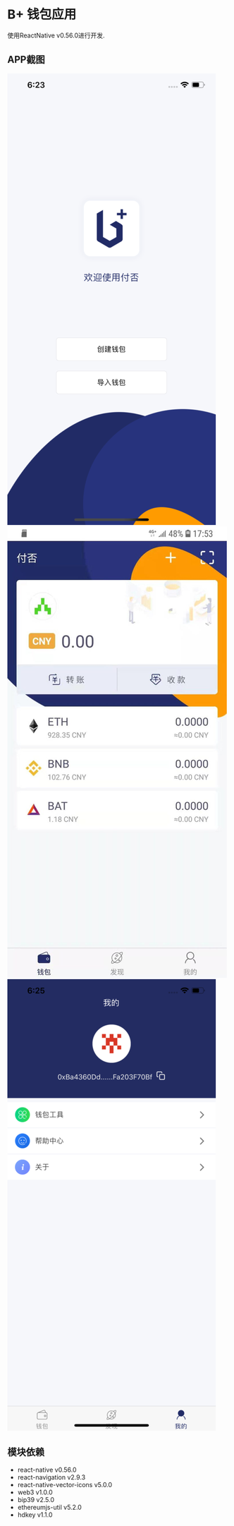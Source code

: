 # B+ 钱包应用

使用ReactNative v0.56.0进行开发.

## APP截图

![Welcome](./welcome.png)
![Home](./home.jpg)
![User](./user.png)

## 模块依赖

* react-native v0.56.0
* react-navigation v2.9.3
* react-native-vector-icons v5.0.0
* web3 v1.0.0
* bip39 v2.5.0
* ethereumjs-util v5.2.0
* hdkey v1.1.0
